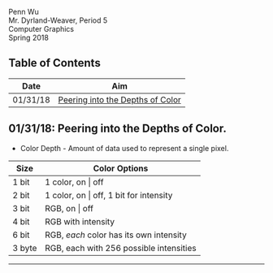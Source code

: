 Penn Wu  
Mr. Dyrland-Weaver, Period 5  
Computer Graphics  
Spring 2018

## Table of Contents
Date     | Aim
---      | ---
01/31/18 | <a href="#01/31/18">Peering into the Depths of Color</a>

## <a name="01/31/18">01/31/18: Peering into the Depths of Color.</a>

* Color Depth - Amount of data used to represent a single pixel.

Size   | Color Options
---    | ---
1 bit  | 1 color, on \| off
2 bit  | 1 color, on \| off, 1 bit for intensity
3 bit  | RGB, on \| off
4 bit  | RGB with intensity
6 bit  | RGB, _each_ color has its own intensity
3 byte | RGB, each with 256 possible intensities

---

